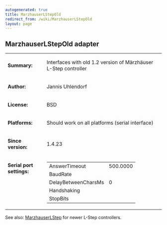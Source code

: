 ```yaml
---
autogenerated: true
title: MarzhauserLStepOld
redirect_from: /wiki/MarzhauserLStepOld
layout: page
---
```


## MarzhauserLStepOld adapter

<table>
<tr>
<td markdown="1">

**Summary:**

</td>
<td markdown="1">

Interfaces with old 1.2 version of Märzhäuser L-Step controller

</td>
</tr>
<tr>
<td markdown="1">

**Author:**

</td>
<td markdown="1">

Jannis Uhlendorf

</td>
</tr>
<tr>
<td markdown="1">

**License:**

</td>
<td markdown="1">

BSD

</td>
</tr>
<tr>
<td markdown="1">

**Platforms:**

</td>
<td markdown="1">

Should work on all platforms (serial interface)

</td>
</tr>
<tr>
<td markdown="1">

**Since version:**

</td>
<td markdown="1">

1.4.23

</td>
</tr>
<tr>
<td markdown="1" valign=top>

**Serial port settings:**

</td>
<td markdown="1" valign=top>

|                     |          |
|---------------------|----------|
| AnswerTimeout       | 500.0000 |
| BaudRate            |          |
| DelayBetweenCharsMs | 0        |
| Handshaking         |          |
| StopBits            |          |

</table>

See also: [MarzhauserLStep](MarzhauserLStep "wikilink") for newer L-Step
controllers.

